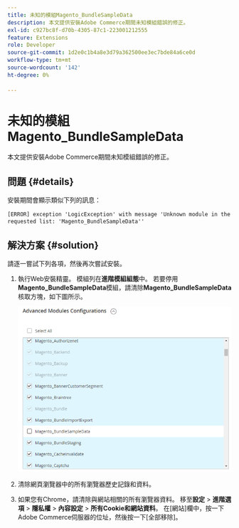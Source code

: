 ```yaml
---
title: 未知的模組Magento_BundleSampleData
description: 本文提供安裝Adobe Commerce期間未知模組錯誤的修正。
exl-id: c927bc8f-d70b-4305-87c1-223001212555
feature: Extensions
role: Developer
source-git-commit: 1d2e0c1b4a8e3d79a362500ee3ec7bde84a6ce0d
workflow-type: tm+mt
source-wordcount: '142'
ht-degree: 0%

---
```


# 未知的模組Magento_BundleSampleData

本文提供安裝Adobe Commerce期間未知模組錯誤的修正。

## 問題 {#details}

安裝期間會顯示類似下列的訊息：

```text
[ERROR] exception 'LogicException' with message 'Unknown module in the requested list: 'Magento_BundleSampleData''
```

## 解決方案 {#solution}

請逐一嘗試下列各項，然後再次嘗試安裝。

1. 執行Web安裝精靈。 模組列在&#x200B;**進階模組組態**&#x200B;中。 若要停用&#x200B;**Magento\_BundleSampleData**&#x200B;模組，請清除&#x200B;**Magento\_BundleSampleData**&#x200B;核取方塊，如下圖所示。

   ![tshoot_bundlesampledata.png](assets/tshoot_bundlesampledata.png)

1. 清除網頁瀏覽器中的所有瀏覽器歷史記錄和資料。
1. 如果您有Chrome，請清除與網站相關的所有瀏覽器資料。  移至&#x200B;**設定** > **進階選項** > **隱私權** > **內容設定** > **所有Cookie和網站資料**。 在[網站]欄中，按一下Adobe Commerce伺服器的位址，然後按一下[全部移除]&#x200B;**&#x200B;**。
